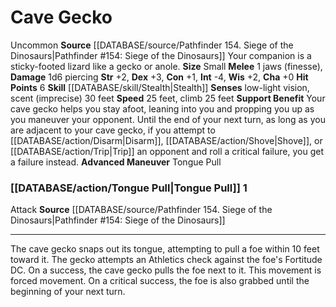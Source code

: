 ﻿---
burrow_speed: null
charisma: '+0'
climb_speed: '25'
constitution: '+1'
dexterity: '+3'
element: null
fly_speed: null
hp: '6'
id: '12'
intelligence: '-4'
land_speed: '25'
max_speed: '25'
name: Cave Gecko
rarity: Uncommon
rus_type_level: null
sense:
- low-light vision
- scent(imprecise) 30 feet
size: Small
skill:
- '[[DATABASE/skill/Stealth|Stealth]]'
source: '[[DATABASE/source/Pathfinder 154. Siege of the Dinosaurs|Pathfinder #154:
  Siege of the Dinosaurs]]'
speed:
- 25 feet
- climb 25 feet
strength: '+2'
strength_req: '2'
swim_speed: null
trait:
- '[[DATABASE/trait/Uncommon|Uncommon]]'
type: Animal Companion
wisdom: '+2'

---
# Cave Gecko

<span class="trait-uncommon item-trait">Uncommon</span>
**Source** [[DATABASE/source/Pathfinder 154. Siege of the Dinosaurs|Pathfinder #154: Siege of the Dinosaurs]]
Your companion is a sticky-footed lizard like a gecko or anole.
**Size** Small
**Melee** <span class="action-icon">1</span> jaws (finesse), **Damage** 1d6 piercing
**Str** +2, **Dex** +3, **Con** +1, **Int** -4, **Wis** +2, **Cha** +0
**Hit Points** 6
**Skill** [[DATABASE/skill/Stealth|Stealth]] 
**Senses** low-light vision, scent (imprecise) 30 feet
**Speed** 25 feet, climb 25 feet
**Support Benefit** Your cave gecko helps you stay afoot, leaning into you and propping you up as you maneuver your opponent. Until the end of your next turn, as long as you are adjacent to your cave gecko, if you attempt to [[DATABASE/action/Disarm|Disarm]], [[DATABASE/action/Shove|Shove]], or [[DATABASE/action/Trip|Trip]] an opponent and roll a critical failure, you get a failure instead.
**Advanced Maneuver** Tongue Pull

### [[DATABASE/action/Tongue Pull|Tongue Pull]] <span class="action-icon">1</span>

<span class="item-trait">Attack</span>
**Source** [[DATABASE/source/Pathfinder 154. Siege of the Dinosaurs|Pathfinder #154: Siege of the Dinosaurs]]

---
The cave gecko snaps out its tongue, attempting to pull a foe within 10 feet toward it. The gecko attempts an Athletics check against the foe's Fortitude DC. On a success, the cave gecko pulls the foe next to it. This movement is forced movement. On a critical success, the foe is also grabbed until the beginning of your next turn.